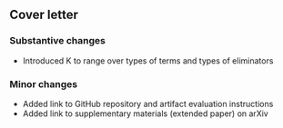 ## Cover letter

### Substantive changes

- Introduced K to range over types of terms and types of eliminators

### Minor changes

- Added link to GitHub repository and artifact evaluation instructions
- Added link to supplementary materials (extended paper) on arXiv
